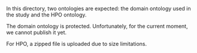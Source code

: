 
In this directory, two ontologies are expected: the domain ontology used in the study and the HPO ontology.

The domain ontology is protected. Unfortunately, for the current moment, we cannot publish it yet.

For HPO, a zipped file is uploaded due to size limitations.
